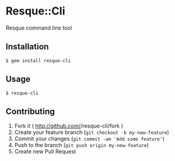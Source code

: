 # Resque::Cli

Resque command line tool

## Installation

    $ gem install resque-cli

## Usage

    $ resque-cli

## Contributing

1. Fork it ( http://github.com/<my-github-username>/resque-cli/fork )
2. Create your feature branch (`git checkout -b my-new-feature`)
3. Commit your changes (`git commit -am 'Add some feature'`)
4. Push to the branch (`git push origin my-new-feature`)
5. Create new Pull Request

